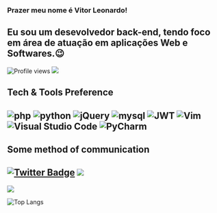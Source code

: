 ### Prazer meu nome é Vitor Leonardo!<br>
Eu sou um desevolvedor back-end, tendo foco em área de atuação em aplicações Web e Softwares.:wink:
---
![Profile views](https://gpvc.arturio.dev/VL0511)  <img src="https://img.shields.io/github/followers/VL0511?label=Follow" style=" float:left, margin-right:10px" />

## Tech & Tools Preference
![php](https://img.shields.io/badge/-php-grey?style=for-the-badge&logo=php&logoColor=white&labelColor=8E2DE2)
![python](https://img.shields.io/badge/-python-grey?style=for-the-badge&logo=python&logoColor=white&labelColor=8E2DE2)
![jQuery](https://img.shields.io/badge/jquery-%230769AD.svg?style=for-the-badge&logo=jquery&logoColor=white)
![mysql](https://img.shields.io/badge/-mysql-grey?style=for-the-badge&logo=mysql&logoColor=white&labelColor=8E2DE2)
![JWT](https://img.shields.io/badge/JWT-black?style=for-the-badge&logo=JSON%20web%20tokens)
![Vim](https://img.shields.io/badge/VIM-%2311AB00.svg?style=for-the-badge&logo=vim&logoColor=white)
![Visual Studio Code](https://img.shields.io/badge/Visual%20Studio%20Code-0078d7.svg?style=for-the-badge&logo=visual-studio-code&logoColor=white)
![PyCharm](https://img.shields.io/badge/pycharm-143?style=for-the-badge&logo=pycharm&logoColor=black&color=black&labelColor=green)
---

## Some method of communication
[![Twitter Badge](https://img.shields.io/badge/-Twitter-1ca0f1?style=flat-square&labelColor=1ca0f1&logo=twitter&logoColor=white&link=https://twitter.com/Shine44558800)](https://twitter.com/Shine44558800)
<img src="https://img.shields.io/badge/Discord-7289DA?style=for-the-badge&logo=discord&logoColor=white">
---
<img src="https://github-readme-stats.vercel.app/api?username=VL0511&show_icons=true&theme=radical&title_color=8E2DE2&text_color=fff&icon_color=8E2DE2">

![Top Langs](https://github-readme-stats.vercel.app/api/top-langs/?username=VL0511&theme=radical&title_color=8E2DE2&text_color=fff)

